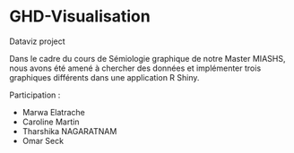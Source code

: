 # GHD-Visualisation
Dataviz project

Dans le cadre du cours de Sémiologie graphique de notre Master MIASHS, nous avons été amené à chercher des données et implémenter trois graphiques différents dans une application R Shiny.

Participation  :

- Marwa Elatrache 
- Caroline Martin
- Tharshika NAGARATNAM
- Omar Seck
